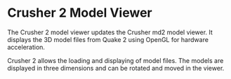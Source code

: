﻿# Crusher 2 Model Viewer

The Crusher 2 model viewer updates the Crusher md2 model viewer. It displays the 3D model files from Quake 2 using OpenGL for hardware acceleration.

Crusher 2 allows the loading and displaying of model files. The models are displayed in three dimensions and can be rotated and moved in the viewer.

